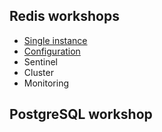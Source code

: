 ## Redis workshops
* [Single instance](https://github.com/up1/course-imc-devops-5-days/blob/main/database/workshop/redis.md)
* [Configuration](https://github.com/up1/course-imc-devops-5-days/blob/main/database/workshop/redis-config.md)
* Sentinel
* Cluster
* Monitoring

## PostgreSQL workshop
